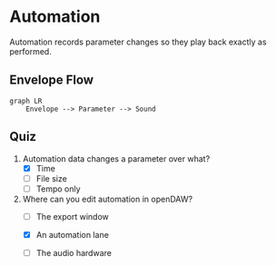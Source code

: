 # Automation

Automation records parameter changes so they play back exactly as performed.

## Envelope Flow

```mermaid
graph LR
    Envelope --> Parameter --> Sound
```

## Quiz

1. Automation data changes a parameter over what?
   - [x] Time
   - [ ] File size
   - [ ] Tempo only
2. Where can you edit automation in openDAW?
   - [ ] The export window
   - [x] An automation lane
   - [ ] The audio hardware

